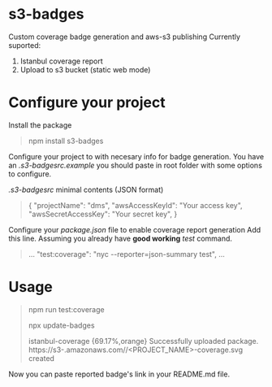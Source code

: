 # s3-badges
Custom coverage badge generation and aws-s3 publishing
Currently suported:
1. Istanbul coverage report
2. Upload to s3 bucket (static web mode)


# Configure your project
Install the package
> npm install s3-badges

Configure your project to with necesary info for badge generation.
You have an _.s3-badgesrc.example_ you should paste in root folder
with some options to configure.

_.s3-badgesrc_ minimal contents (JSON format)

>{
>  "projectName": "dms",
>  "awsAccessKeyId": "Your access key",
>  "awsSecretAccessKey": "Your secret key",
>}

Configure your _package.json_ file to enable coverage report generation
Add this line. Assuming you already have __good working__ _test_ command.
>...
>"test:coverage": "nyc --reporter=json-summary test",
>...

# Usage

>npm run test:coverage
>
>npx update-badges
>
>istanbul-coverage {69.17%,orange}
>Successfully uploaded package.
>https://s3-<ZONE>.amazonaws.com/<BUCKET>/<PROJECT_NAME>-coverage.svg created


Now you can paste reported badge's link in your README.md file.

